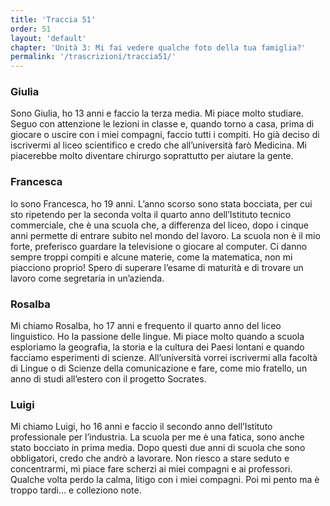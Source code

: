 ```yaml
---
title: 'Traccia 51'
order: 51
layout: 'default'
chapter: 'Unità 3: Mi fai vedere qualche foto della tua famiglia?'
permalink: '/trascrizioni/traccia51/'
---
```


### Giulia

Sono Giulia, ho 13 anni e faccio la terza media. Mi piace molto studiare. Seguo con attenzione le lezioni in classe e, quando torno a casa, prima di giocare o uscire con i miei compagni, faccio tutti i compiti. Ho già deciso di iscrivermi al liceo scientifico e credo che all’università farò Medicina. Mi piacerebbe molto diventare chirurgo soprattutto per aiutare la gente.

### Francesca

Io sono Francesca, ho 19 anni. L’anno scorso sono stata bocciata, per cui sto ripetendo per la seconda volta il quarto anno dell’Istituto tecnico commerciale, che è una scuola che, a differenza del liceo, dopo i cinque anni permette di entrare subito nel mondo del lavoro. La scuola non è il mio forte, preferisco guardare la televisione o giocare al computer. Ci
danno sempre troppi compiti e alcune materie, come la matematica, non mi piacciono proprio! Spero di superare l’esame di maturità e di trovare un lavoro come segretaria in un’azienda.

### Rosalba

Mi chiamo Rosalba, ho 17 anni e frequento il quarto anno del liceo linguistico. Ho la passione delle lingue. Mi piace molto quando a scuola esploriamo la geografia, la storia e la cultura dei Paesi lontani e quando facciamo esperimenti di scienze. All’università vorrei iscrivermi alla facoltà di Lingue o di Scienze della comunicazione e fare, come mio fratello, un anno di studi all’estero con il progetto Socrates.

### Luigi

Mi chiamo Luigi, ho 16 anni e faccio il secondo anno dell’Istituto professionale per l’industria. La scuola per me è una fatica, sono anche stato bocciato in prima media. Dopo questi due anni di scuola che sono obbligatori, credo che andrò a lavorare. Non riesco a stare seduto e concentrarmi, mi piace fare scherzi ai miei compagni e ai professori. Qualche volta perdo la calma, litigo
con i miei compagni. Poi mi pento ma è troppo tardi... e colleziono note.
